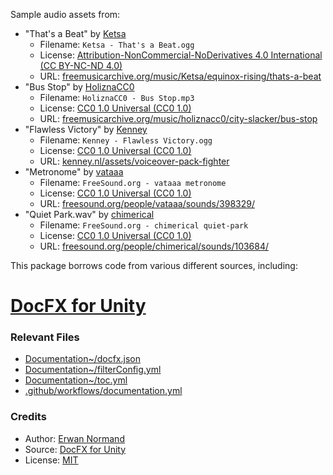 Sample audio assets from:

- "That's a Beat" by [Ketsa](https://ketsa.uk)
    - Filename: `Ketsa - That's a Beat.ogg`
    - License: [Attribution-NonCommercial-NoDerivatives 4.0 International (CC BY-NC-ND 4.0)](https://creativecommons.org/licenses/by-nc-nd/4.0/)
    - URL: [freemusicarchive.org/music/Ketsa/equinox-rising/thats-a-beat](https://freemusicarchive.org/music/Ketsa/equinox-rising/thats-a-beat)
- "Bus Stop" by [HoliznaCC0](https://patreon.com/Holizna)
    - Filename: `HoliznaCC0 - Bus Stop.mp3`
    - License: [CC0 1.0 Universal  (CC0 1.0)](https://creativecommons.org/publicdomain/zero/1.0/)
    - URL: [freemusicarchive.org/music/holiznacc0/city-slacker/bus-stop](https://freemusicarchive.org/music/holiznacc0/city-slacker/bus-stop)
- "Flawless Victory" by [Kenney](https://kenney.nl)
    - Filename: `Kenney - Flawless Victory.ogg`
    - License: [CC0 1.0 Universal (CC0 1.0)](https://creativecommons.org/publicdomain/zero/1.0/)
    - URL: [kenney.nl/assets/voiceover-pack-fighter](https://kenney.nl/assets/voiceover-pack-fighter)
- "Metronome" by [vataaa](https://freesound.org/people/vataaa/)
    - Filename: `FreeSound.org - vataaa metronome`
    - License: [CC0 1.0 Universal (CC0 1.0)](https://creativecommons.org/publicdomain/zero/1.0/)
    - URL: [freesound.org/people/vataaa/sounds/398329/](https://freesound.org/people/vataaa/sounds/398329/)
- "Quiet Park.wav" by [chimerical](https://freesound.org/people/chimerical/)
    - Filename: `FreeSound.org - chimerical quiet-park`
    - License: [CC0 1.0 Universal (CC0 1.0)](https://creativecommons.org/publicdomain/zero/1.0/)
    - URL: [freesound.org/people/chimerical/sounds/103684/](https://freesound.org/people/chimerical/sounds/103684/)

This package borrows code from various different sources, including:

# [DocFX for Unity](https://github.com/NormandErwan/DocFxForUnity)

### Relevant Files
- [Documentation~/docfx.json](/Documentation~/docfx.json)
- [Documentation~/filterConfig.yml](/Documentation~/filterConfig.yml)
- [Documentation~/toc.yml](/Documentation~/toc.yml)
- [.github/workflows/documentation.yml](/.github/workflows/documentation.yml)

### Credits
- Author: [Erwan Normand](https://github.com/NormandErwan)
- Source: [DocFX for Unity](https://github.com/NormandErwan/DocFxForUnity)
- License: [MIT](https://github.com/NormandErwan/DocFxForUnity/blob/main/LICENSE)
